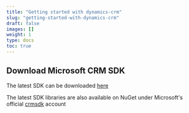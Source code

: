 ```yaml
---
title: "Getting started with dynamics-crm"
slug: "getting-started-with-dynamics-crm"
draft: false
images: []
weight: 1
type: docs
toc: true
---
```


## Download Microsoft CRM SDK
The latest SDK can be downloaded [here][1]

The latest SDK libraries are also available on NuGet under Microsoft's official [crmsdk][2] account


  [1]: https://www.microsoft.com/en-us/download/details.aspx?id=50032
  [2]: https://www.nuget.org/profiles/crmsdk

